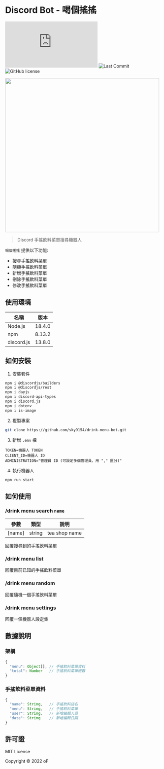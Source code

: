 # Discord Bot - 喝個搖搖
![Platform Version Support](https://img.shields.io/node/v/discord.js)
![Last Commit](https://img.shields.io/github/last-commit/sky9154/drink-menu-bot)
![GitHub license](https://img.shields.io/badge/license-MIT_License-blue.svg)

[<img src="https://cdn.discordapp.com/attachments/1001972664723832915/1001973391248605214/drink-menu-bot.png" width="500"/>](https://cdn.discordapp.com/attachments/1001972664723832915/1001973391248605214/drink-menu-bot.png)

> Discord 手搖飲料菜單搜尋機器人

`喝個搖搖` 提供以下功能:
* 搜尋手搖飲料菜單
* 隨機手搖飲料菜單
* 新增手搖飲料菜單
* 刪除手搖飲料菜單
* 修改手搖飲料菜單

## 使用環境
| 名稱 | 版本 |
| - | - |
| Node.js | 18.4.0 |
| npm | 8.13.2 |
| discord.js | 13.8.0 |

## 如何安裝
1. 安裝套件
```sh
npm i @discordjs/builders
npm i @discordjs/rest
npm i dayjs
npm i discord-api-types
npm i discord.js
npm i dotenv
npm i is-image
```

2. 複製專案
```sh
git clone https://github.com/sky9154/drink-menu-bot.git
```

3. 新增 `.env` 檔
```env
TOKEN=機器人 TOKEN
CLIENT_ID=機器人 ID
ADMINISTRATION="管理員 ID (可設定多個管理員，用 "," 區分)"
```

4. 執行機器人
```sh
npm run start
```

## 如何使用
### /drink menu search `name`

| 參數 | 類型 | 說明 |
| - | - | - |
| [name] | string | tea shop name |

回覆搜尋到的手搖飲料菜單

### /drink menu list
回覆目前已知的手搖飲料菜單

### /drink menu random
回覆隨機一個手搖飲料菜單

### /drink menu settings
回覆一個機器人設定集

## 數據說明
### 架構
```js
{
  "menu": Object[], // 手搖飲料菜單資料
  "total": Number   // 手搖飲料菜單總數
}
```

### 手搖飲料菜單資料
```js
{
  "name": String,   // 手搖飲料店名
  "menu": String,   // 手搖飲料菜單
  "user": String,   // 新增編輯人員
  "date": String    // 新增編輯日期
}
```

## 許可證
MIT License

Copyright © 2022 oF
